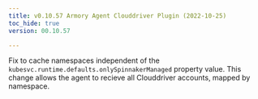 ```yaml
---
title: v0.10.57 Armory Agent Clouddriver Plugin (2022-10-25)
toc_hide: true
version: 00.10.57

---
```


Fix to cache namespaces independent of the `kubesvc.runtime.defaults.onlySpinnakerManaged` property value. This change allows the agent to recieve all Clouddriver accounts, mapped by namespace.
